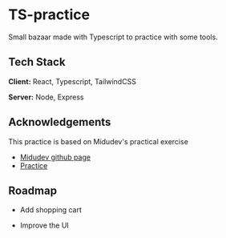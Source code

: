 # TS-practice
Small bazaar made with Typescript to practice with some tools.

## Tech Stack

**Client:** React, Typescript, TailwindCSS

**Server:** Node, Express


## Acknowledgements
This practice is based on Midudev's practical exercise
 - [Midudev github page](https://github.com/midudev)
 - [Practice](https://github.com/midudev/pruebas-tecnicas/tree/main/pruebas/02-bazar-universal)


## Roadmap

- Add shopping cart

- Improve the UI